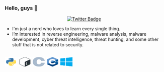 ### Hello, guys 👋

<div id="header" align="center">
  <div id="badges">
    <a href="https://twitter.com/P4nd3m1cb0y">
      <img src="https://img.shields.io/badge/Twitter-blue?style=for-the-badge&logo=twitter&logoColor=white" alt="Twitter Badge"/>
    </a>
  </div>
</div>

- I'm just a nerd who loves to learn every single thing.
- I’m interested in reverse engineering, malware analysis, malware development, cyber threat intelligence, threat hunting, and some other stuff that is not related to security.

<div style="display: inline_block"><br>
    <img align="center" alt="Demic-Python" height="30" width="40" src="https://raw.githubusercontent.com/devicons/devicon/master/icons/python/python-original.svg">
    <img align="center" alt="Demic-Bash" height="30" width="40" src="https://raw.githubusercontent.com/devicons/devicon/master/icons/bash/bash-original.svg">
    <img align="center" alt="Demic-C" height="30" width="40" src="https://raw.githubusercontent.com/devicons/devicon/master/icons/c/c-original.svg">
    <img align="center" alt="Demic-Linux" height="30" width="40" src="https://raw.githubusercontent.com/devicons/devicon/refs/heads/master/icons/cplusplus/cplusplus-original.svg">
    <img align="center" alt="Demic-Windows" height="30" width="40" src="https://github.com/devicons/devicon/blob/master/icons/windows8/windows8-original.svg">
</div>
